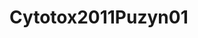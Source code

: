 <a name="material" />

# Cytotox2011Puzyn01
<script type="application/ld+json">
  {
    "@context": "https://schema.org/",
    "@type": "ChemicalSubstance",
    "http://purl.org/dc/terms/conformsTo":
      {
        "@type": "CreativeWork",
        "@id": "https://bioschemas.org/profiles/ChemicalSubstance/0.4-RELEASE/"
      },
    "@id": "https://egonw.github.io/nanowiki/nanowiki2.html#material",
    "name": "Cytotox2011Puzyn01",
    "sameAs": "http://127.0.0.1/mediawiki/index.php/Special:URIResolver/Cytotox2011Puzyn01"
  }
</script>

